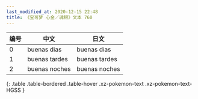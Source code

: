```yaml
---
last_modified_at: 2020-12-15 22:48
title: 《宝可梦 心金／魂银》文本 760
---
```

| 编号 | 中文 | 日文 |
| ---- | ---- | ---- |
| 0 | buenas dias | buenas dias |
| 1 | buenas tardes | buenas tardes |
| 2 | buenas noches | buenas noches |
{: .table .table-bordered .table-hover .xz-pokemon-text .xz-pokemon-text-HGSS }